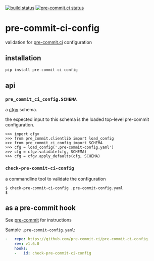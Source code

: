 [![build status](https://github.com/pre-commit-ci/pre-commit-ci-config/actions/workflows/main.yml/badge.svg)](https://github.com/pre-commit-ci/pre-commit-ci-config/actions/workflows/main.yml)
[![pre-commit.ci status](https://results.pre-commit.ci/badge/github/pre-commit-ci/pre-commit-ci-config/main.svg)](https://results.pre-commit.ci/latest/github/pre-commit-ci/pre-commit-ci-config/main)

pre-commit-ci-config
====================

validation for [pre-commit.ci](https://pre-commit.ci) configuration

## installation

```bash
pip install pre-commit-ci-config
```

## api

### `pre_commit_ci_config.SCHEMA`

a [cfgv](https://github.com/asottile/cfgv) schema.

the expected input to this schema is the loaded top-level pre-commit
configuration.

```pycon
>>> import cfgv
>>> from pre_commit.clientlib import load_config
>>> from pre_commit_ci_config import SCHEMA
>>> cfg = load_config('.pre-commit-config.yaml')
>>> cfg = cfgv.validate(cfg, SCHEMA)
>>> cfg = cfgv.apply_defaults(cfg, SCHEMA)
```

### `check-pre-commit-ci-config`

a commandline tool to validate the configuration

```console
$ check-pre-commit-ci-config .pre-commit-config.yaml
$
```

## as a pre-commit hook

See [pre-commit](https://github.com/pre-commit/pre-commit) for instructions

Sample `.pre-commit-config.yaml`:

```yaml
-   repo: https://github.com/pre-commit-ci/pre-commit-ci-config
    rev: v1.6.0
    hooks:
    -   id: check-pre-commit-ci-config
```
